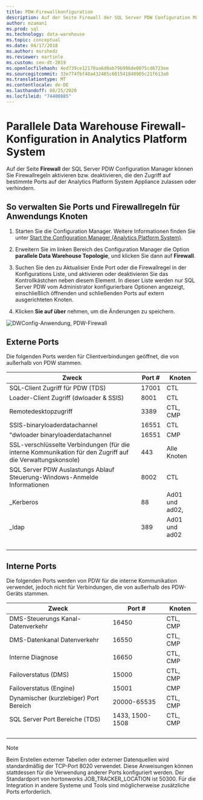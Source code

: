 ```yaml
---
title: PDW-Firewallkonfiguration
description: Auf der Seite Firewall der SQL Server PDW Configuration Manager können Sie Firewallregeln aktivieren bzw. deaktivieren, die den Zugriff auf bestimmte Ports auf der Analytics Platform System Appliance zulassen oder verhindern.
author: mzaman1
ms.prod: sql
ms.technology: data-warehouse
ms.topic: conceptual
ms.date: 04/17/2018
ms.author: murshedz
ms.reviewer: martinle
ms.custom: seo-dt-2019
ms.openlocfilehash: 4ed739ce12170aa6d0ab79b996de0075cd6723ee
ms.sourcegitcommit: 33e774fbf48a432485c601541840905c21f613a0
ms.translationtype: MT
ms.contentlocale: de-DE
ms.lasthandoff: 08/25/2020
ms.locfileid: "74400885"
---
```

# <a name="parallel-data-warehouse-firewall-configuration-in-analytics-platform-system"></a>Parallele Data Warehouse Firewall-Konfiguration in Analytics Platform System

Auf der Seite **Firewall** der SQL Server PDW Configuration Manager können Sie Firewallregeln aktivieren bzw. deaktivieren, die den Zugriff auf bestimmte Ports auf der Analytics Platform System Appliance zulassen oder verhindern.  
  
## <a name="to-manage-ports-and-firewall-rules-for-appliance-nodes"></a>So verwalten Sie Ports und Firewallregeln für Anwendungs Knoten  
  
1.  Starten Sie die Configuration Manager. Weitere Informationen finden Sie unter [Start the Configuration Manager &#40;Analytics Platform System&#41;](launch-the-configuration-manager.md).  
  
2.  Erweitern Sie im linken Bereich des Configuration Manager die Option **parallele Data Warehouse Topologie**, und klicken Sie dann auf **Firewall**.  
  
3.  Suchen Sie den zu Aktualisier Ende Port oder die Firewallregel in der Konfigurations Liste, und aktivieren oder deaktivieren Sie das Kontrollkästchen neben diesem Element. In dieser Liste werden nur SQL Server PDW vom Administrator konfigurierbare Optionen angezeigt, einschließlich öffnenden und schließenden Ports auf extern ausgerichteten Knoten.  
  
4.  Klicken **Sie auf über** nehmen, um die Änderungen zu speichern.  
  
![DWConfig-Anwendung, PDW-Firewall](./media/pdw-firewall-configuration/SQL_Server_PDW_DWConfig_ApplPDWFirewall.png "SQL_Server_PDW_DWConfig_ApplPDWFirewall")  
  
## <a name="external-ports"></a>Externe Ports  
Die folgenden Ports werden für Clientverbindungen geöffnet, die von außerhalb von PDW stammen.  
  
|Zweck|Port #|Knoten|  
|-----------|-----------|---------|  
|SQL-Client Zugriff für PDW (TDS)|17001|CTL|  
|Loader-Client Zugriff (dwloader & SSIS)|8001|CTL|  
|Remotedesktopzugriff|3389|CTL, CMP|  
|SSIS-binaryloaderdatachannel|16551|CTL|  
|"dwloader binaryloaderdatachannel|16551|CMP|  
|SSL-verschlüsselte Verbindungen (für die interne Kommunikation für den Zugriff auf die Verwaltungskonsole)|443|Alle Knoten|  
|SQL Server PDW Auslastungs Ablauf Steuerung-Windows-Anmelde Informationen|8002|CTL|  
|_Kerberos|88|Ad01 und ad02,|  
|_ldap|389|Ad01 und ad02|  
| &nbsp; | &nbsp; | &nbsp; |
  
## <a name="internal-ports"></a>Interne Ports  
Die folgenden Ports werden von PDW für die interne Kommunikation verwendet, jedoch nicht für Verbindungen, die von außerhalb des PDW-Geräts stammen.  
  
|Zweck|Port #|Knoten|  
|-----------|-----------|---------|  
|DMS-Steuerungs Kanal-Datenverkehr|16450|CTL, CMP|  
|DMS-Datenkanal Datenverkehr|16550|CTL, CMP|  
|Interne Diagnose|16650|CTL, CMP|  
|Failoverstatus (DMS)|15000|CTL, CMP|  
|Failoverstatus (Engine)|15001|CMP|  
|Dynamischer (kurzlebiger) Port Bereich|20000-65535|CTL, CMP|  
|SQL Server Port Bereiche (TDS)|1433, 1500-1508|CTL, CMP|  
| &nbsp; | &nbsp; | &nbsp; |
  
> [!NOTE]  
> Beim Erstellen externer Tabellen oder externer Datenquellen wird standardmäßig der TCP-Port 8020 verwendet. Diese Anweisungen können stattdessen für die Verwendung anderer Ports konfiguriert werden. Der Standardport von hortonworks JOB_TRACKER_LOCATION ist 50300. Für die Integration in andere Systeme und Tools sind möglicherweise zusätzliche Ports erforderlich.  
  
<!-- MISSING LINKS ## See Also  
[HDInsight Firewall Configuration &#40;Analytics Platform System&#41;](hdinsight-firewall-configuration.md)
-->
  
